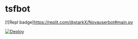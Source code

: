 # tsfbot





[![Repl badge]https://replit.com/@starkX/Novauserbot#main.py


[![Deploy](https://www.herokucdn.com/deploy/button.svg)](https://dashboard.heroku.com/new?template=https%3A%2F%2Fgithub.com%2FStarkX200%2FTsf-userbot)
